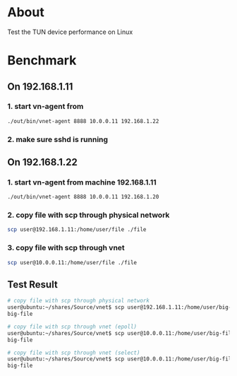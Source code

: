 # About
Test the TUN device performance on Linux


# Benchmark

## On 192.168.1.11
### 1. start vn-agent from
```bash
./out/bin/vnet-agent 8888 10.0.0.11 192.168.1.22
```

### 2. make sure sshd is running

## On 192.168.1.22
### 1. start vn-agent from machine 192.168.1.11
```bash
./out/bin/vnet-agent 8888 10.0.0.11 192.168.1.20
```
### 2. copy file with scp through physical network 
```bash
scp user@192.168.1.11:/home/user/file ./file
```

### 3. copy file with scp through vnet 
```bash
scp user@10.0.0.11:/home/user/file ./file
```

## Test Result
```bash
# copy file with scp through physical network
user@ubuntu:~/shares/Source/vnet$ scp user@192.168.1.11:/home/user/big-file ./big-file-pn
big-file                                                                    100% 4096MB 100.3MB/s   00:40    

# copy file with scp through vnet (epoll)
user@ubuntu:~/shares/Source/vnet$ scp user@10.0.0.11:/home/user/big-file ./big-file
big-file                                                                    100% 4096MB   9.0MB/s   07:35    

# copy file with scp through vnet (select)
user@ubuntu:~/shares/Source/vnet$ scp user@10.0.0.11:/home/user/big-file ./big-file-vn-select
big-file                                                                     14%  608MB  10.5MB/s   05:30    

```


